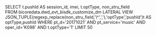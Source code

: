 SELECT 
   t.pushId  AS  session_id,
   imei,
   t.optType,
   non_stru_field      
FROM bicoredata.dwd_evt_bisdk_customize_dm 
LATERAL VIEW JSON_TUPLE(regexp_replace(non_stru_field,'\\^',','),'optType','pushId')t  AS optType,pushId
WHERE pt_d='20171021' 
   AND pt_service='music' 
   AND oper_id='K098'
   AND t.optType='1'
   LIMIT 50
